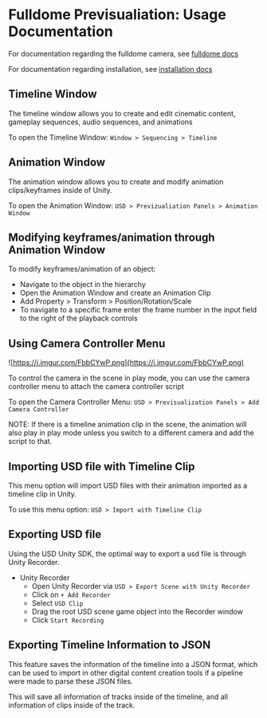 # Fulldome Previsualiation: Usage Documentation
For documentation regarding the fulldome camera, see [fulldome docs](https://github.com/shdw9/fulldome_previz_plugin/blob/main/Documentation~/Fulldome.md)

For documentation regarding installation, see [installation docs](https://github.com/shdw9/fulldome_previz_plugin/blob/main/Documentation~/Installation.md)

## Timeline Window
The timeline window allows you to create and edit cinematic content, gameplay sequences, audio sequences, and animations

To open the Timeline Window:
`Window > Sequencing > Timeline`

## Animation Window
The animation window allows you to create and modify animation clips/keyframes inside of Unity.

To open the Animation Window:
`USD > Previzualiation Panels > Animation Window`

## Modifying keyframes/animation through Animation Window
To modify keyframes/animation of an object:

- Navigate to the object in the hierarchy
- Open the Animation Window and create an Animation Clip
- Add Property > Transform > Position/Rotation/Scale 
- To navigate to a specific frame enter the frame number in the input field to the right of the playback controls

## Using Camera Controller Menu 
![https://i.imgur.com/FbbCYwP.png](https://i.imgur.com/FbbCYwP.png)

To control the camera in the scene in play mode, you can use the camera controller menu to attach the camera controller script

To open the Camera Controller Menu: 
`USD > Previsualization Panels > Add Camera Controller`

NOTE: If there is a timeline animation clip in the scene, the animation will also play in play mode unless you switch to a different camera and add the script to that. 

## Importing USD file with Timeline Clip
This menu option will import USD files with their animation imported as a timeline clip in Unity.

To use this menu option:
`USD > Import with Timeline Clip`

## Exporting USD file
 Using the USD Unity SDK, the optimal way to export a usd file is through Unity Recorder.
 
- Unity Recorder
  - Open Unity Recorder via `USD > Export Scene with Unity Recorder` 
  - Click on `+ Add Recorder`
  - Select `USD Clip`
  - Drag the root USD scene game object into the Recorder window
  - Click `Start Recording`

## Exporting Timeline Information to JSON
This feature saves the information of the timeline into a JSON format, which can be used to import in other digital content creation tools if a pipeline were made to parse these JSON files.

This will save all information of tracks inside of the timeline, and all information of clips inside of the track.
